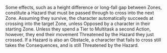 Some effects, such as a height difference or long-fall gap between Zones, constitute a Hazard that must be passed through to cross into the next Zone. Assuming they survive, the character automatically succeeds at crossing into the target Zone, unless Opposed by a character in their starting Zone. Unless they spend a Tier to Multitask a second Action, however, they end their movement Threatened by the Hazard they just crossed. If a Hazard is also an Obstacle, a character that fails to cross still takes the Consequences, and is still Threatened by the Hazard.